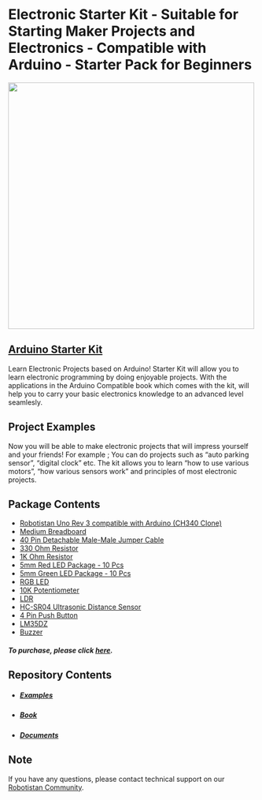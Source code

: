# Electronic Starter Kit - Suitable for Starting Maker Projects and Electronics - Compatible with Arduino - Starter Pack for Beginners
<img src="https://user-images.githubusercontent.com/111511331/191184633-f421c224-7bd5-4bee-a150-e357950c48a1.png" width="500" height="500">




## [Arduino Starter Kit](https://shop.robotistan.com/products/electronic-starter-kit-suitable-for-starting-maker-projects-and-electronics-compatible-with-arduino-starter-pack-for-beginners "Heading link")
Learn Electronic Projects based on Arduino! Starter Kit will allow you to learn electronic programming by doing enjoyable projects. With the applications in the Arduino Compatible book which comes with the kit, will help you to carry your basic electronics knowledge to an advanced level seamlesly.

## Project Examples
Now you will be able to make electronic projects that will impress yourself and your friends! For example ; You can do projects such as “auto parking sensor”, “digital clock” etc. The kit allows you to learn “how to use various motors”, “how various sensors work” and principles of most electronic projects. 

## Package Contents

- [Robotistan Uno Rev 3 compatible with Arduino (CH340 Clone)](https://shop.robotistan.com/products/robotistan-uno-with-headers-for-arduino-with-usb-cable-usb-chip-ch340?_pos=2&_sid=8430ed98f&_ss=r "Heading Link")
- [Medium Breadboard](https://shop.robotistan.com/products/standart-size-breadboard-830-holes?_pos=2&_sid=f37302e21&_ss=r "Heading Link")
- [40 Pin Detachable Male-Male Jumper Cable](https://shop.robotistan.com/products/jumper-wires-standards-26-awg-40-pack?_pos=1&_sid=e681b5c50&_ss=r "Heading Link")
- [330 Ohm Resistor](https://www.robotistan.com/14w-330r-direnc-paketi-10-adet "Heading Link")
- [1K Ohm Resistor](https://www.robotistan.com/14w-1k-direnc-paketi-10-adet "Heading Link")
- [5mm Red LED Package - 10 Pcs](https://www.robotistan.com/5mm-kirmizi-led-paketi-10-adet "Heading Link")
- [5mm Green LED Package - 10 Pcs](https://www.robotistan.com/5mm-yesil-led-paketi-10-adet "Heading Link")
- [RGB LED](https://www.robotistan.com/5mm-seffaf-rgb-led "Heading Link")
- [10K Potentiometer](https://www.robotistan.com/10k-potansiyometre-ayarli-direnc "Heading Link")
- [LDR](https://www.robotistan.com/5mm-ldr "Heading Link")
- [HC-SR04 Ultrasonic Distance Sensor](https://www.robotistan.com/hc-sr04-ultrasonik-mesafe-sensoru "Heading Link")
- [4 Pin Push Button](https://www.robotistan.com/4-pinli-push-buton-siyah-6x6x5mm "Heading Link")
- [LM35DZ](https://www.robotistan.com/lm35 "Heading Link")
- [Buzzer](https://www.robotistan.com/buzzer "Heading Link")



##### To purchase, please click [here](https://shop.robotistan.com/products/electronic-starter-kit-suitable-for-starting-maker-projects-and-electronics-compatible-with-arduino-starter-pack-for-beginners "Heading Link").

## Repository Contents
- ##### [Examples](https://github.com/Robotistan/ArduinoStarterKit/tree/main/Examples "Heading link") 
- ##### [Book](https://github.com/Robotistan/ArduinoStarterKit/tree/main/Book "Heading link")
- ##### [Documents](https://github.com/Robotistan/ArduinoStarterKit/tree/main/Documents "Heading link")

## Note
If you have any questions, please contact technical support on our [Robotistan Community](https://community.robotistan.com/).
